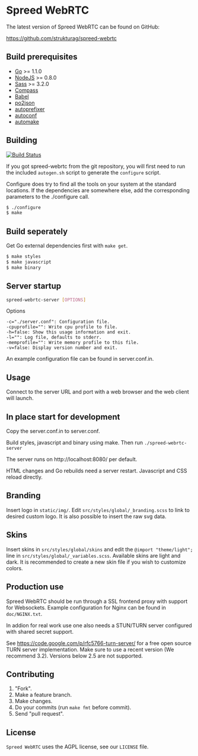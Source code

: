 Spreed WebRTC
===================

The latest version of Spreed WebRTC can be found on GitHub:

  https://github.com/strukturag/spreed-webrtc


## Build prerequisites

  - [Go](http://golang.org) >= 1.1.0
  - [NodeJS](http://nodejs.org/) >= 0.8.0
  - [Sass](http://sass-lang.com/) >= 3.2.0
  - [Compass](http://compass-style.org/)
  - [Babel](http://babel.pocoo.org/)
  - [po2json](https://github.com/mikeedwards/po2json)
  - [autoprefixer](https://www.npmjs.org/package/autoprefixer)
  - [autoconf](http://www.gnu.org/software/autoconf/)
  - [automake](http://www.gnu.org/software/automake/)


## Building

  [![Build Status](https://travis-ci.org/strukturag/spreed-webrtc.png?branch=master)](https://travis-ci.org/strukturag/spreed-webrtc)

  If you got spreed-webrtc from the git repository, you will first need
  to run the included `autogen.sh` script to generate the `configure`
  script.

  Configure does try to find all the tools on your system at the standard
  locations. If the dependencies are somewhere else, add the corresponding
  parameters to the ./configure call.

  ```bash
  $ ./configure
  $ make
  ```


## Build seperately

  Get Go external dependencies first with ``make get``.

  ```bash
  $ make styles
  $ make javascript
  $ make binary
  ```


## Server startup

  ```bash
  spreed-webrtc-server [OPTIONS]
  ```

  Options

    -c="./server.conf": Configuration file.
    -cpuprofile="": Write cpu profile to file.
    -h=false: Show this usage information and exit.
    -l="": Log file, defaults to stderr.
    -memprofile="": Write memory profile to this file.
    -v=false: Display version number and exit.

  An example configuration file can be found in server.conf.in.


## Usage

  Connect to the server URL and port with a web browser and the
  web client will launch.


## In place start for development

  Copy the server.conf.in to server.conf.

  Build styles, javascript and binary using make. Then run
  ``./spreed-webrtc-server``

  The server runs on http://localhost:8080/ per default.

  HTML changes and Go rebuilds need a server restart. Javascript
  and CSS reload directly.


## Branding

  Insert logo in `static/img/`. Edit `src/styles/global/_branding.scss` to link 
  to desired custom logo. It is also possible to insert the raw svg data.


## Skins

  Insert skins in `src/styles/global/skins` and edit the `@import "theme/light";`
  line in `src/styles/global/_variables.scss`. Available skins are light and
  dark. It is recommended to create a new skin file if you wish to customize
  colors.


## Production use

  Spreed WebRTC should be run through a SSL frontend proxy with
  support for Websockets. Example configuration for Nginx can be
  found in `doc/NGINX.txt`.

  In addion for real work use one also needs a STUN/TURN server
  configured with shared secret support.

  See https://code.google.com/p/rfc5766-turn-server/ for a free
  open source TURN server implementation. Make sure to use a recent
  version (We recommend 3.2). Versions below 2.5 are not supported.


## Contributing

1. "Fork".
2. Make a feature branch.
3. Make changes.
4. Do your commits (run ``make fmt`` before commit).
5. Send "pull request".


## License

`Spreed WebRTC` uses the AGPL license, see our `LICENSE` file.
